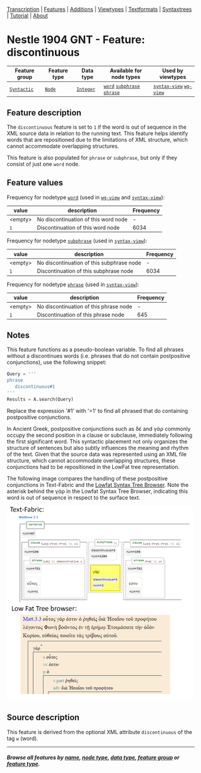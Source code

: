 <a name="start"></a>
<div class="hidden-content">
<a href="../transcription.md">Transcription</a> | <a href="README.md#start">Features</a>  | <a href="../additions/README.md#start">Additions</a> | <a href="../viewtypes.md#start">Viewtypes</a>  | <a href="../textformats.md#start">Textformats</a> |  <a href="../syntaxtrees.md#start">Syntaxtrees</a> | <a href="../tutorial/README.md#start">Tutorial</a>  | <a href="../about.md#start">About</a>
</div>

# Nestle 1904 GNT - Feature: discontinuous

Feature group | Feature type | Data type | Available for node types | Used by viewtypes
---  | --- | --- | --- | ---
[`Syntactic`](featuresbygroup.md#syntactic-features) | [`Node`](featuresbyfeaturetype.md#node-features) | [`Integer`](featuresbydatatype.md#integer-datatype) | [`word`](featuresbynodetype.md#word-nodes)  [`subphrase`](featuresbynodetype.md#subphrase-nodes)  [`phrase`](featuresbynodetype.md#phrase-nodes) | [`syntax-view`](../syntax-view.md#start) [`wg-view`](../wg-view.md#start) 

## Feature description 

The `discontinuous` feature is set to `1` if the word is out of sequence in the XML source data in relation to the running text. This feature helps identify words that are repositioned due to the limitations of XML structure, which cannot accommodate overlapping structures.

This feature is also populated for `phrase` or `subphrase`, but only if they consist of just one `word` node.

## Feature values 

Frequency for nodetype [`word`](featuresbynodetype.md#word-nodes) (used in [`wg-view`](../wg-view.md#start) and [`syntax-view`](../syntactic-view.md#start)):

value | description | Frequency
---  | --- | --- 
&lt;empty&gt; | No discontinuation of this word node | -
`1` |  Discontinuation of this word node| 6034

Frequency for nodetype [`subphrase`](featuresbynodetype.md#subphrase-nodes) (used in [`syntax-view`](../syntactic-view.md#start)):

value | description | Frequency
---  | --- | --- 
&lt;empty&gt; | No discontinuation of this subphrase node | -
`1` |  Discontinuation of this subphrase node| 6034

Frequency for nodetype [`phrase`](featuresbynodetype.md#phrase-nodes) (used in [`syntax-view`](../syntactic-view.md#start)):

value | description | Frequency
---  | --- | --- 
&lt;empty&gt; | No discontinuation of this phrase node | -
`1` |  Discontinuation of this phrase node | 645

## Notes

This feature functions as a pseudo-boolean variable. To find all phrases without a discontinues words (i.e. phrases that do not contain postpositive conjunctions), use the following snippet:

```python
Query = '''
phrase 
   discontinuous#1
'''
Results = A.search(Query)
```

Replace the expression '#1' with '=1' to find all phrased that do containing postpositive conjunctions.

In Ancient Greek, postpositive conjunctions such as δέ and γάρ commonly occupy the second position in a clause or subclause, immediately following the first significant word. This syntactic placement not only organizes the structure of sentences but also subtly influences the meaning and rhythm of the text. Given that the source data was represented using an XML file structure, which cannot accommodate overlapping structures, these conjunctions had to be repositioned in the LowFat tree representation.

The following image compares the handling of these postpositive conjunctions in Text-Fabric and the [Lowfat Syntax Tree Browser](https://ibiblio.org/bgreek/resources/syntax-trees/reader/). Note the asterisk behind the γάρ in the Lowfat Syntax Tree Browser, indicating this word is out of sequence in respect to the surface text.

<img src="images/discontinuous.png" width="500">

## Source description

This feature is derived from the optional XML attribute `discontinuous` of the tag `w` (word).

---
#### *Browse all features by [name](featuresbyname.md#start), [node type](featuresbynodetype.md#start), [data type](featuresbydatatype.md#start), [feature group](featuresbygroup.md#start) or [feature type](featuresbyfeaturetype.md#start).*
